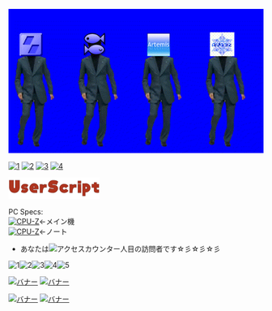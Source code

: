 [![新ADV島BB](image.gif)](ons_convlist.md)

[![1](https://web.archive.org/web/20100522220543im_/http://dietnavi.com/banner/120-60-3.gif)](https://youtu.be/dQw4w9WgXcQ)
[![2](http://www.gendama.jp/img/invitation_banner23.gif)](https://youtu.be/E9de-cmycx8)
[![3](http://img.pointi.jp/bn/bn120_60.gif)](https://youtu.be/eYuUAGXN0KM)
[![4](https://www.chobirich.com/img/mypage/introduse/friend_120_60_b.gif)](https://youtu.be/LLFhKaqnWwk)

[![us](image2.png)](https://github.com/Prince-of-sea/UserscriptWorks_mk2)

PC Specs:<br>
[![CPU-Z](https://valid.x86.fr/cache/banner/d8ltzd-2.png)](https://valid.x86.fr/d8ltzd)←メイン機<br>
[![CPU-Z](https://valid.x86.fr/cache/banner/4y8zvh-2.png)](https://valid.x86.fr/4y8zvh)←ノート<br>

- あなたは![アクセスカウンター](http://www.rays-counter.com/d505_f7_022/6241f4e53c2ce/)人目の訪問者です☆彡☆彡☆彡<br>

![1](http://www.rays-counter.com/images/counter_01.gif)![2](http://www.rays-counter.com/images/counter_02.gif)![3](http://www.rays-counter.com/images/counter_03.gif)![4](http://www.rays-counter.com/images/counter_04.gif)![5](http://www.rays-counter.com/images/counter_05.gif) 


[![バナー](http://www.alcot.biz/img/alban_01.jpg)](http://www.alcot.biz/)
[![バナー](http://qoo.amusecraft.com/banner.jpg)](http://qoo.amusecraft.com/)

[![バナー](https://web.archive.org/web/20230808173718im_/http://kai-soft.jp/images/kai_banner.jpg)](https://web.archive.org/web/20231130175125fw_/http://kai-soft.jp/)
[![バナー](http://www.acaciasoft.jp/acaciabn.png)](http://www.acaciasoft.jp/)